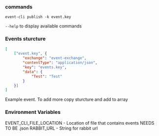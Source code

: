 
### commands

`event-cli publish -k event.key`

`--help` to display available commands

### Events sturcture
``` json
[
    ["event.key", {
        "exchange": "event-exchange",
        "contentType": "application/json",
        "key": "events.key",
        "data": {
            "Test": "Test"
        }
    }]
]
```
Example event. To add more copy sturcture and add to array

### Environment Variables
EVENT_CLI_FILE_LOCATION - Location of file that contains events NEEDS TO BE .json
RABBIT_URL - String for rabbit url
